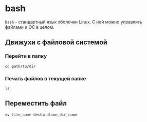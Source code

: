 # bash
```bash``` &ndash; стандартный язык оболочки Linux. С ней можно управлять файлами и ОС в целом.

## Движухи с файловой системой
### Перейти в папку
```commandline
cd path/to/dir
```
### Печать файлов в текущей папке
```commandline
ls
```

## Переместить файл
```commandline
mv file_name destination_dir_name
```
